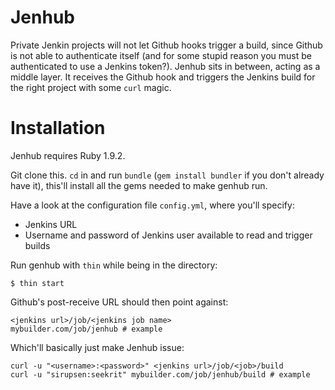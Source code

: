 # Jenhub

Private Jenkin projects will not let Github hooks trigger a build, since Github is not able to authenticate itself (and for some stupid reason you must be authenticated to use a Jenkins token?). Jenhub sits in between, acting as a middle layer. It receives the Github hook and triggers the Jenkins build for the right project with some `curl` magic.

# Installation

Jenhub requires Ruby 1.9.2.

Git clone this. `cd` in and run `bundle` (`gem install bundler` if you don't already have it), this'll install all the gems needed to make genhub run.

Have a look at the configuration file `config.yml`, where you'll specify:

* Jenkins URL
* Username and password of Jenkins user available to read and trigger builds

Run genhub with `thin` while being in the directory:

    $ thin start

Github's post-receive URL should then point against:

    <jenkins url>/job/<jenkins job name>
    mybuilder.com/job/jenhub # example

Which'll basically just make Jenhub issue:

    curl -u "<username>:<password>" <jenkins url>/job/<job>/build
    curl -u "sirupsen:seekrit" mybuilder.com/job/jenhub/build # example
